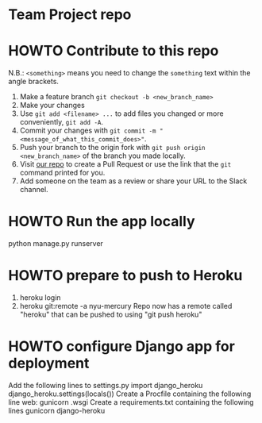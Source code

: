 # Team Project repo

# HOWTO Contribute to this repo

N.B.: `<something>` means you need to change the `something` text within the angle brackets.
1) Make a feature branch
`git checkout -b <new_branch_name>`
2) Make your changes
3) Use `git add <filename> ...` to add files you changed or more conveniently, `git add -A`.
4) Commit your changes with `git commit -m "<message_of_what_this_commit_does>"`.
5) Push your branch to the origin fork with `git push origin <new_branch_name>` of the branch you made locally.
6) Visit [our repo](https://github.com/gcivil-nyu-org/fall2019-cs-gy-6063-team-moonsurvivors/pulls) to create a Pull Request or use the link that the `git` command printed for you.
7) Add someone on the team as a review or share your URL to the Slack channel.

# HOWTO Run the app locally
python manage.py runserver

# HOWTO prepare to push to Heroku
1) heroku login
3) heroku git:remote -a nyu-mercury
Repo now has a remote called "heroku" that can be pushed to using "git push heroku"

# HOWTO configure Django app for deployment
Add the following lines to settings.py
    import django_heroku
    django_heroku.settings(locals())
Create a Procfile containing the following line
    web: gunicorn <project-name>.wsgi
Create a requirements.txt containing the following lines
    gunicorn
    django-heroku
